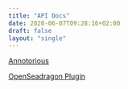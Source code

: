 ```yaml
---
title: "API Docs"
date: 2020-06-07T09:28:16+02:00
draft: false
layout: "single"
---
```


[Annotorious](annotorious)

[OpenSeadragon Plugin](osd-plugin)
